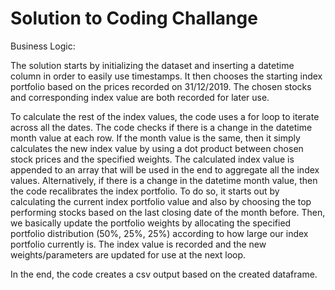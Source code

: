 # Solution to Coding Challange

Business Logic:

The solution starts by initializing the dataset and inserting a datetime column in order to easily use timestamps. It then chooses the starting index portfolio based on the prices recorded on 31/12/2019. The chosen stocks and corresponding index value are both recorded for later use.

To calculate the rest of the index values, the code uses a for loop to iterate across all the dates. The code checks if there is a change in the datetime month value at each row. If the month value is the same, then it simply calculates the new index value by using a dot product between chosen stock prices and the specified weights. The calculated index value is appended to an array that will be used in the end to aggregate all the index values. Alternatively, if there is a change in the datetime month value, then the code recalibrates the index portfolio. To do so, it starts out by calculating the current index portfolio value and also by choosing the top performing stocks based on the last closing date of the month before. Then, we basically update the portfolio weights by allocating the specified portfolio distribution (50%, 25%, 25%) according to how large our index portfolio currently is. The index value is recorded and the new weights/parameters are updated for use at the next loop.

In the end, the code creates a csv output based on the created dataframe.
